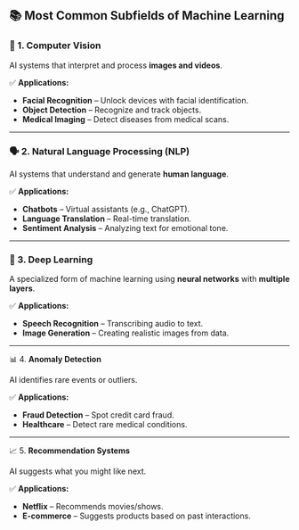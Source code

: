 ## 📚 **Most Common Subfields of Machine Learning**

### 📸 1. **Computer Vision**

AI systems that interpret and process **images and videos**.

✅ **Applications:**

- **Facial Recognition** – Unlock devices with facial identification.
- **Object Detection** – Recognize and track objects.
- **Medical Imaging** – Detect diseases from medical scans.

---

### 🗣️ 2. **Natural Language Processing (NLP)**

AI systems that understand and generate **human language**.

✅ **Applications:**

- **Chatbots** – Virtual assistants (e.g., ChatGPT).
- **Language Translation** – Real-time translation.
- **Sentiment Analysis** – Analyzing text for emotional tone.

---

### 🧬 3. **Deep Learning**

A specialized form of machine learning using **neural networks** with **multiple layers**.

✅ **Applications:**

- **Speech Recognition** – Transcribing audio to text.
- **Image Generation** – Creating realistic images from data.

---

📊 4. **Anomaly Detection**

AI identifies rare events or outliers.

✅ **Applications:**

- **Fraud Detection** – Spot credit card fraud.
- **Healthcare** – Detect rare medical conditions.

---

📈 5. **Recommendation Systems**

AI suggests what you might like next.

✅ **Applications:**

- **Netflix** – Recommends movies/shows.
- **E-commerce** – Suggests products based on past interactions.

